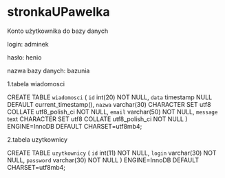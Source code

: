 # stronkaUPawelka

Konto użytkownika do bazy danych

login: adminek

hasło: henio

nazwa bazy danych: bazunia

1.tabela wiadomosci


CREATE TABLE `wiadomosci` (
  `id` int(20) NOT NULL,
  `data` timestamp NULL DEFAULT current_timestamp(),
  `nazwa` varchar(30) CHARACTER SET utf8 COLLATE utf8_polish_ci NOT NULL,
  `email` varchar(50) NOT NULL,
  `message` text CHARACTER SET utf8 COLLATE utf8_polish_ci NOT NULL
) ENGINE=InnoDB DEFAULT CHARSET=utf8mb4;

2.tabela uzytkownicy

CREATE TABLE `uzytkownicy` (
  `id` int(11) NOT NULL,
  `login` varchar(30) NOT NULL,
  `password` varchar(30) NOT NULL
) ENGINE=InnoDB DEFAULT CHARSET=utf8mb4;


